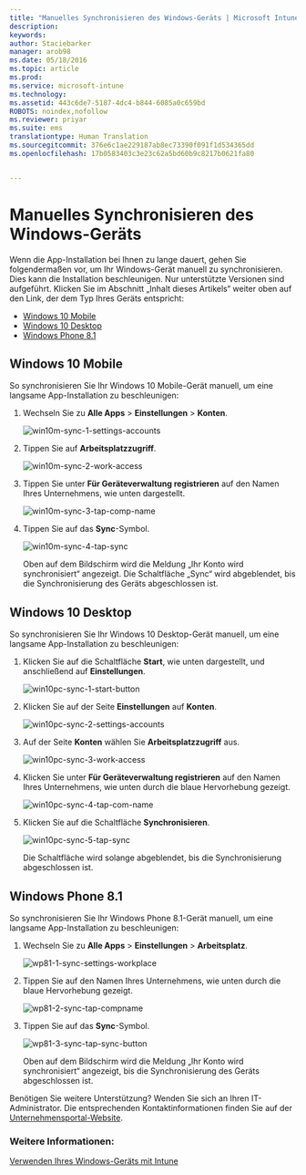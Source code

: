```yaml
---
title: "Manuelles Synchronisieren des Windows-Geräts | Microsoft Intune"
description: 
keywords: 
author: Staciebarker
manager: arob98
ms.date: 05/18/2016
ms.topic: article
ms.prod: 
ms.service: microsoft-intune
ms.technology: 
ms.assetid: 443c6de7-5187-4dc4-b844-6085a0c659bd
ROBOTS: noindex,nofollow
ms.reviewer: priyar
ms.suite: ems
translationtype: Human Translation
ms.sourcegitcommit: 376e6c1ae229187ab8ec73390f091f1d534365dd
ms.openlocfilehash: 17b0583403c3e23c62a5bd60b9c8217b0621fa80


---
```



# Manuelles Synchronisieren des Windows-Geräts
Wenn die App-Installation bei Ihnen zu lange dauert, gehen Sie folgendermaßen vor, um Ihr Windows-Gerät manuell zu synchronisieren. Dies kann die Installation beschleunigen. Nur unterstützte Versionen sind aufgeführt. Klicken Sie im Abschnitt „Inhalt dieses Artikels“ weiter oben auf den Link, der dem Typ Ihres Geräts entspricht:

* [Windows 10 Mobile](#windows-10-mobile)
* [Windows 10 Desktop](#windows-10-desktop)
* [Windows Phone 8.1](#windows-phone-8-1)


## Windows 10 Mobile
So synchronisieren Sie Ihr Windows 10 Mobile-Gerät manuell, um eine langsame App-Installation zu beschleunigen:

1. Wechseln Sie zu **Alle Apps** > **Einstellungen** > **Konten**.

    ![win10m-sync-1-settings-accounts](./media/win10m-sync-1-settings-accounts.png)
    
2. Tippen Sie auf **Arbeitsplatzzugriff**.

    ![win10m-sync-2-work-access](./media/win10m-sync-2-work-access.png)
    
3. Tippen Sie unter **Für Geräteverwaltung registrieren** auf den Namen Ihres Unternehmens, wie unten dargestellt.

    ![win10m-sync-3-tap-comp-name](./media/win10m-sync-3-tap-comp-name.png)
    
4. Tippen Sie auf das **Sync**-Symbol.

    ![win10m-sync-4-tap-sync](./media/win10m-sync-4-tap-sync.png)
    
    Oben auf dem Bildschirm wird die Meldung „Ihr Konto wird synchronisiert“ angezeigt. Die Schaltfläche „Sync“ wird abgeblendet, bis die Synchronisierung des Geräts abgeschlossen ist.

## Windows 10 Desktop
So synchronisieren Sie Ihr Windows 10 Desktop-Gerät manuell, um eine langsame App-Installation zu beschleunigen:

1. Klicken Sie auf die Schaltfläche **Start**, wie unten dargestellt, und anschließend auf **Einstellungen**.

    ![win10pc-sync-1-start-button](./media/win10pc-sync-1-start-button.png)
    
2. Klicken Sie auf der Seite **Einstellungen** auf **Konten**.
 
    ![win10pc-sync-2-settings-accounts](./media/win10pc-sync-2-settings-accounts.png)
    
3. Auf der Seite **Konten** wählen Sie **Arbeitsplatzzugriff** aus.
    
    ![win10pc-sync-3-work-access](./media/win10pc-sync-3-work-access.png)
    
4. Klicken Sie unter **Für Geräteverwaltung registrieren** auf den Namen Ihres Unternehmens, wie unten durch die blaue Hervorhebung gezeigt.
    
    ![win10pc-sync-4-tap-com-name](./media/win10pc-sync-4-tap-com-name.png)
   
5. Klicken Sie auf die Schaltfläche **Synchronisieren**.
    
    ![win10pc-sync-5-tap-sync](./media/win10pc-sync-5-tap-sync.png)
   
   Die Schaltfläche wird solange abgeblendet, bis die Synchronisierung abgeschlossen ist.

## Windows Phone 8.1
So synchronisieren Sie Ihr Windows Phone 8.1-Gerät manuell, um eine langsame App-Installation zu beschleunigen:

1. Wechseln Sie zu **Alle Apps** > **Einstellungen** > **Arbeitsplatz**.

    ![wp81-1-sync-settings-workplace](./media/wp81-1-sync-settings-workplace.png)
    
2. Tippen Sie auf den Namen Ihres Unternehmens, wie unten durch die blaue Hervorhebung gezeigt.

    ![wp81-2-sync-tap-compname](./media/wp81-2-sync-tap-compname.png)
   
3. Tippen Sie auf das **Sync**-Symbol.

    ![wp81-3-sync-tap-sync-button](./media/wp81-3-sync-tap-sync-button.png)
    
   Oben auf dem Bildschirm wird die Meldung „Ihr Konto wird synchronisiert“ angezeigt, bis die Synchronisierung des Geräts abgeschlossen ist.

Benötigen Sie weitere Unterstützung? Wenden Sie sich an Ihren IT-Administrator. Die entsprechenden Kontaktinformationen finden Sie auf der [Unternehmensportal-Website](http://portal.manage.microsoft.com).

### Weitere Informationen:
[Verwenden Ihres Windows-Geräts mit Intune](using-your-windows-device-with-intune.md)



<!--HONumber=Jul16_HO3-->


